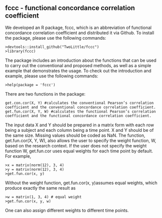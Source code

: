 ## fccc - functional concordance correlation coefficient

  We developed an R package, fccc, which is an abbreviation of functional concordance correlation coefficient and distributed it via Github. To install the package, please use the following commands:
  
    >devtools::install_github("TwoLittle/fccc")
    >library(fccc)
The package includes an introduction about the functions that can be used to carry out the conventional and proposed methods, as well as a simple example that demonstrates the usage. To check out the introduction and example, please use the following commands:

    >help(package = 'fccc')
There are two functions in the package:

    get.con.cor(X, Y) #calculates the conventional Pearson’s correlation coefficient and the conventional concordance correlation coefficient.
    get.fun.cor(X, Y, W) #calculates the functional Pearson’s correlation coefficient and the functional concordance correlation coefficient.
    
The input data X and Y should be prepared in a matrix form with each row being a subject and each column being a time point. X and Y should be of the same size. Missing values should be coded as NaN. 
        The function, get.fun.cor(X, Y, W), also allows the user to specify the weight function, W, based on the research context. If the user does not specify the weight function W, get.fun.cor uses equal weights for each time point by default. For example, 
        
    >x = matrix(norm(12), 3, 4)
    >y = matrix(norm(12), 3, 4)
    >get.fun.cor(x, y)
  
Without the weight function, get.fun.cor(x, y)assumes equal weights, which produce exactly the same result as

    >w = matrix(1, 3, 4) # equal weight
    >get.fun.cor(x, y, w)
One can also assign different weights to different time points.
